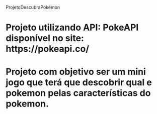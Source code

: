 ProjetoDescubraPokémon
<h1>Projeto utilizando API: PokeAPI disponível no site: https://pokeapi.co/<h1>
<p>Projeto com objetivo ser um mini jogo que terá que descobrir qual e pokemon pelas características do pokemon.<p>
